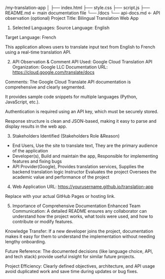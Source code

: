 /my-translation-app
│
├── index.html
├── style.css
├── script.js
├── README.md       ← main documentation file
└── /docs
    └── api-docs.md  ← API observation (optional)
Project Title:
Bilingual Translation Web App

1. Selected Languages:
Source Language: English

Target Language: French

This application allows users to translate input text from English to French using a real-time translation API.

2. API Observation & Comment
API Used: Google Cloud Translation API
Organization: Google LLC
Documentation URL: https://cloud.google.com/translate/docs

Comments:
The Google Cloud Translate API documentation is comprehensive and clearly segmented.

It provides sample code snippets for multiple languages (Python, JavaScript, etc.).

Authentication is required using an API key, which must be securely stored.

Response structure is clean and JSON-based, making it easy to parse and display results in the web app.

3. Stakeholders Identified (Stakeholders Role &Reason)
- End Users, Use the site to translate text, They are the primary audience of the application
- Developer(s),	Build and maintain the app,	Responsible for implementing features and fixing bugs
- API Provider(Google),	Provides translation services,	Supplies the backend translation logic
Instructor	Evaluates the project	Oversees the academic value and performance of the project

4. Web Application URL:
https://yourusername.github.io/translation-app

Replace with your actual GitHub Pages or hosting link.

5. Importance of Comprehensive Documentation
Enhanced Team Communication:
A detailed README ensures any collaborator can understand how the project works, what tools were used, and how to contribute or modify features.

Knowledge Transfer:
If a new developer joins the project, documentation makes it easy for them to understand the implementation without needing lengthy onboarding.

Future Reference:
The documented decisions (like language choice, API, and tech stack) provide useful insight for similar future projects.

Project Efficiency:
Clearly defined objectives, architecture, and API usage avoid duplicated work and save time during updates or bug fixes.
